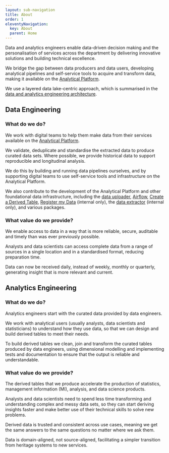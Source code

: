 ```yaml
---
layout: sub-navigation
title: About
order: 1
eleventyNavigation:
  key: About
  parent: Home
---
```


Data and analytics engineers enable data-driven decision making and the personalisation of services across the department by delivering innovative solutions and building technical excellence.

We bridge the gap between data producers and data users, developing analytical pipelines and self-service tools to acquire and transform data, making it available on the [Analytical Platform](https://user-guidance.analytical-platform.service.justice.gov.uk).

We use a layered data lake-centric approach, which is summarised in the [data and analytics engineering architecture](./architecture).

## Data Engineering

### What do we do?

We work with digital teams to help them make data from their services available on the [Analytical Platform](https://user-guidance.analytical-platform.service.justice.gov.uk/index.html).

We validate, deduplicate and standardise the extracted data to produce curated data sets. Where possible, we provide historical data to support reproducible and longitudinal analysis. 

We do this by building and running data pipelines ourselves, and by supporting digital teams to use self-service tools and infrastructure on the Analytical Platform. 

We also contribute to the development of the Analytical Platform and other foundational data infrastructure, including the [data uploader](https://user-guidance.analytical-platform.service.justice.gov.uk/tools/data-uploader/index.html), [Airflow](https://user-guidance.analytical-platform.service.justice.gov.uk/tools/airflow/index.html), [Create a Derived Table](https://user-guidance.analytical-platform.service.justice.gov.uk/tools/create-a-derived-table/index.html), [Register my Data](https://github.com/ministryofjustice/register-my-data) (internal only), the [data extractor](https://github.com/ministryofjustice/data-engineering-data-extractor) (internal only), and various packages.

### What value do we provide?

We enable access to data in a way that is more reliable, secure, auditable and timely than was ever previously possible. 

Analysts and data scientists can access complete data from a range of sources in a single location and in a standardised format, reducing preparation time.

Data can now be received daily, instead of weekly, monthly or quarterly, generating insight that is more relevant and current.

## Analytics Engineering

### What do we do?

Analytics engineers start with the curated data provided by data engineers.

We work with analytical users (usually analysts, data scientists and statisticians) to understand how they use data, so that we can design and build derived tables to meet their needs.

To build derived tables we clean, join and transform the curated tables produced by data engineers, using dimensional modelling and implementing tests and documentation to ensure that the output is reliable and understandable.

### What value do we provide?

The derived tables that we produce accelerate the production of statistics, management information (MI), analysis, and data science products.

Analysts and data scientists need to spend less time transforming and understanding complex and messy data sets, so they can start deriving insights faster and make better use of their technical skills to solve new problems.

Derived data is trusted and consistent across use cases, meaning we get the same answers to the same questions no matter where we ask them.

Data is domain-aligned, not source-aligned, facilitating a simpler transition from heritage systems to new services.
